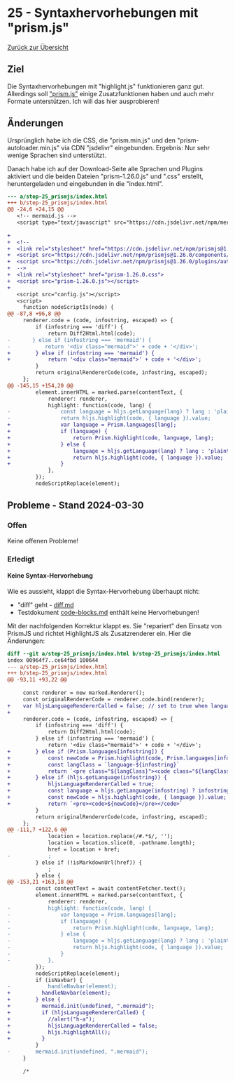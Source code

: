 25 - Syntaxhervorhebungen mit "prism.js"
========================================

[Zurück zur Übersicht][MAIN]

Ziel
----

Die Syntaxhervorhebungen mit "highlight.js"
funktionieren ganz gut. Allerdings soll ["prism.js"][PRISM]
einige Zusatzfunktionen haben und auch mehr
Formate unterstützen. Ich will das hier ausprobieren!

Änderungen
----------

Ursprünglich habe ich die CSS, die "prism.min.js" und den "prism-autoloader.min.js"
via CDN "jsdelivr" eingebunden. Ergebnis: Nur sehr wenige Sprachen sind unterstützt.

Danach habe ich auf der Download-Seite
alle Sprachen und Plugins aktiviert und
die beiden Dateien "prism-1.26.0.js" und ".css"
erstellt, heruntergeladen und eingebunden
in die "index.html".

```diff
--- a/step-25_prismjs/index.html
+++ b/step-25_prismjs/index.html
@@ -24,6 +24,15 @@
   <!-- mermaid.js -->
   <script type="text/javascript" src="https://cdn.jsdelivr.net/npm/mermaid/dist/mermaid.min.js"></script>
 
+
+  <!--
+  <link rel="stylesheet" href="https://cdn.jsdelivr.net/npm/prismjs@1.26.0/themes/prism.min.css">
+  <script src="https://cdn.jsdelivr.net/npm/prismjs@1.26.0/components/prism-core.min.js"></script>
+  <script src="https://cdn.jsdelivr.net/npm/prismjs@1.26.0/plugins/autoloader/prism-autoloader.min.js"></script>
+  -->
+  <link rel="stylesheet" href="prism-1.26.0.css">
+  <script src="prism-1.26.0.js"></script>
+
   <script src="config.js"></script>
   <script>
     function nodeScriptIs(node) {
@@ -87,8 +96,8 @@
     renderer.code = (code, infostring, escaped) => {
         if (infostring === 'diff') {
             return Diff2Html.html(code);
-       } else if (infostring === 'mermaid') {
-           return '<div class="mermaid">' + code + '</div>';
+        } else if (infostring === 'mermaid') {
+            return '<div class="mermaid">' + code + '</div>';
         }
         return originalRendererCode(code, infostring, escaped);
     };
@@ -145,15 +154,20 @@
         element.innerHTML = marked.parse(contentText, {
             renderer: renderer,
             highlight: function(code, lang) {
-                const language = hljs.getLanguage(lang) ? lang : 'plaintext';
-                return hljs.highlight(code, { language }).value;
+                var language = Prism.languages[lang];
+                if (language) {
+                    return Prism.highlight(code, language, lang);
+                } else {
+                    language = hljs.getLanguage(lang) ? lang : 'plaintext';
+                    return hljs.highlight(code, { language }).value;
+                }
             },
         });
         nodeScriptReplace(element);
```

Probleme - Stand 2024-03-30
--------

### Offen

Keine offenen Probleme!

### Erledigt

#### Keine Syntax-Hervorhebung

Wie es aussieht, klappt die Syntax-Hervorhebung überhaupt nicht:

- "diff" geht - [diff.md](diff.md)
- Testdokument [code-blocks.md](code-blocks.md) enthält keine Hervorhebungen!

Mit der nachfolgenden Korrektur klappt es. Sie "repariert" den Einsatz von PrismJS und
richtet HighlightJS als Zusatzrenderer ein. Hier die Änderungen:

```diff
diff --git a/step-25_prismjs/index.html b/step-25_prismjs/index.html
index 00964f7..ce64fbd 100644
--- a/step-25_prismjs/index.html
+++ b/step-25_prismjs/index.html
@@ -93,11 +93,22 @@
 
     const renderer = new marked.Renderer();
     const originalRendererCode = renderer.code.bind(renderer);
+    var hljsLanguageRendererCalled = false; // set to true when language rendering via highlight.js is detected
+
     renderer.code = (code, infostring, escaped) => {
         if (infostring === 'diff') {
             return Diff2Html.html(code);
         } else if (infostring === 'mermaid') {
             return '<div class="mermaid">' + code + '</div>';
+        } else if (Prism.languages[infostring]) {
+            const newCode = Prism.highlight(code, Prism.languages[infostring]);
+            const langClass = `language-${infostring}`
+            return `<pre class="${langClass}"><code class="${langClass}">${newCode}</code></pre>`
+        } else if (hljs.getLanguage(infostring)) {
+            hljsLanguageRendererCalled = true;
+            const language = hljs.getLanguage(infostring) ? infostring : 'plaintext';
+            const newCode = hljs.highlight(code, { language }).value;
+            return `<pre><code>${newCode}</pre></code>`
         }
         return originalRendererCode(code, infostring, escaped);
     };
@@ -111,7 +122,6 @@
             location = location.replace(/#.*$/, '');
             location = location.slice(0, -pathname.length);
             href = location + href;
-            ;
         } else if (!isMarkdownUrl(href)) {
             ;
         } else {
@@ -153,21 +163,18 @@
         const contentText = await contentFetcher.text();
         element.innerHTML = marked.parse(contentText, {
             renderer: renderer,
-            highlight: function(code, lang) {
-                var language = Prism.languages[lang];
-                if (language) {
-                    return Prism.highlight(code, language, lang);
-                } else {
-                    language = hljs.getLanguage(lang) ? lang : 'plaintext';
-                    return hljs.highlight(code, { language }).value;
-                }
-            },
         });
         nodeScriptReplace(element);
         if (isNavbar) {
-            handleNavbar(element);
+          handleNavbar(element);
+        } else {
+          mermaid.init(undefined, ".mermaid");
+          if (hljsLanguageRendererCalled) {
+            //alert("h-a");
+            hljsLanguageRendererCalled = false;
+            hljs.highlightAll();
+          }
         }
-        mermaid.init(undefined, ".mermaid");
     }
 
     /*
```

[MAIN]:  ../README.md
[PRISM]: https://prismjs.com
